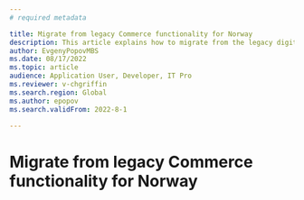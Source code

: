 ```yaml
---
# required metadata

title: Migrate from legacy Commerce functionality for Norway
description: This article explains how to migrate from the legacy digital signing solution in the Microsoft Dynamics 365 Commerce localization for France to the solution that is based on the Commerce fiscal integration framework.
author: EvgenyPopovMBS
ms.date: 08/17/2022
ms.topic: article
audience: Application User, Developer, IT Pro
ms.reviewer: v-chgriffin
ms.search.region: Global
ms.author: epopov
ms.search.validFrom: 2022-8-1

---
```


# Migrate from legacy Commerce functionality for Norway
